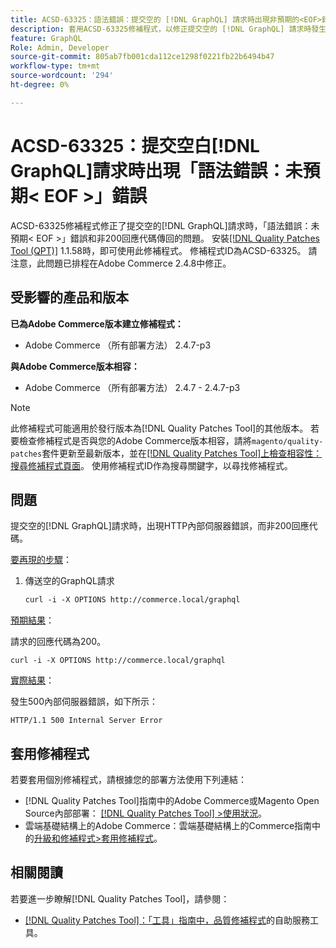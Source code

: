 ```yaml
---
title: ACSD-63325：語法錯誤：提交空的 [!DNL GraphQL] 請求時出現非預期的<EOF>錯誤
description: 套用ACSD-63325修補程式，以修正提交空的 [!DNL GraphQL] 請求時發生語法錯誤的Adobe Commerce問題。
feature: GraphQL
Role: Admin, Developer
source-git-commit: 805ab7fb001cda112ce1298f0221fb22b6494b47
workflow-type: tm+mt
source-wordcount: '294'
ht-degree: 0%

---
```



# ACSD-63325：提交空白[!DNL GraphQL]請求時出現「語法錯誤：未預期&lt; EOF >」錯誤

ACSD-63325修補程式修正了提交空的[!DNL GraphQL]請求時，「語法錯誤：未預期&lt; EOF >」錯誤和非200回應代碼傳回的問題。 安裝[[!DNL Quality Patches Tool (QPT)]](/help/tools/quality-patches-tool/quality-patches-tool-to-self-serve-quality-patches.md) 1.1.58時，即可使用此修補程式。 修補程式ID為ACSD-63325。 請注意，此問題已排程在Adobe Commerce 2.4.8中修正。

## 受影響的產品和版本

**已為Adobe Commerce版本建立修補程式：**

* Adobe Commerce （所有部署方法） 2.4.7-p3

**與Adobe Commerce版本相容：**

* Adobe Commerce （所有部署方法） 2.4.7 - 2.4.7-p3

>[!NOTE]
>
>此修補程式可能適用於發行版本為[!DNL Quality Patches Tool]的其他版本。 若要檢查修補程式是否與您的Adobe Commerce版本相容，請將`magento/quality-patches`套件更新至最新版本，並在[[!DNL Quality Patches Tool]上檢查相容性：搜尋修補程式頁面](https://experienceleague.adobe.com/tools/commerce-quality-patches/index.html)。 使用修補程式ID作為搜尋關鍵字，以尋找修補程式。

## 問題

提交空的[!DNL GraphQL]請求時，出現HTTP內部伺服器錯誤，而非200回應代碼。

<u>要再現的步驟</u>：

1. 傳送空的GraphQL請求

   ```graphql
   curl -i -X OPTIONS http://commerce.local/graphql
   ```

<u>預期結果</u>：

請求的回應代碼為200。

```
curl -i -X OPTIONS http://commerce.local/graphql
```

<u>實際結果</u>：

發生500內部伺服器錯誤，如下所示：

```
HTTP/1.1 500 Internal Server Error
```

## 套用修補程式

若要套用個別修補程式，請根據您的部署方法使用下列連結：

* [!DNL Quality Patches Tool]指南中的Adobe Commerce或Magento Open Source內部部署： [[!DNL Quality Patches Tool] >使用狀況](/help/tools/quality-patches-tool/usage.md)。
* 雲端基礎結構上的Adobe Commerce：雲端基礎結構上的Commerce指南中的[升級和修補程式>套用修補程式](https://experienceleague.adobe.com/en/docs/commerce-cloud-service/user-guide/develop/upgrade/apply-patches)。

## 相關閱讀

若要進一步瞭解[!DNL Quality Patches Tool]，請參閱：

* [[!DNL Quality Patches Tool]：「工具」指南中，品質修補程式](/help/tools/quality-patches-tool/quality-patches-tool-to-self-serve-quality-patches.md)的自助服務工具。
